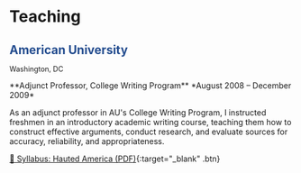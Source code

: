 # Teaching

<h2 style="color:#244d8f;">American University</h2>
<p style="font-size:0.9em; margin-top:-0.2em;">Washington, DC</p>
**Adjunct Professor, College Writing Program**  
*August 2008 – December 2009*  

As an adjunct professor in AU's College Writing Program, I instructed freshmen in an introductory academic writing course, teaching them how to construct effective arguments, conduct research, and evaluate sources for accuracy, reliability, and appropriateness.

[📄 Syllabus: Hauted America (PDF)](/assets/Erin_AU_CWP_F2008_syllabus.pdf){:target="_blank" .btn}